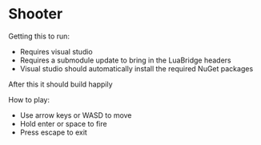 # Shooter

Getting this to run:

- Requires visual studio
- Requires a submodule update to bring in the LuaBridge headers
- Visual studio should automatically install the required NuGet packages

After this it should build happily

How to play:

- Use arrow keys or WASD to move
- Hold enter or space to fire
- Press escape to exit